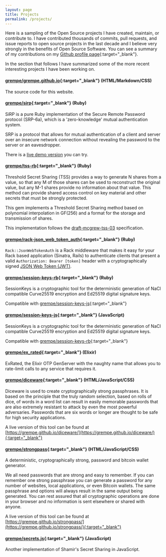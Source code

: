 ```yaml
---
layout: page
title: Projects
permalink: /projects/
---
```


Here is a sampling of the Open Source projects I have created,
maintain, or contribute to. I have contributed thousands of commits,
pull requests, and issue reports to open source projects in the last
decade and I believe very strongly in the benefits of Open Source Software. You
can see a summary of my contributions on my [Github profile page](https://github.com/grempe){:target="_blank"}.

In the section that follows I have summarized some of the more recent interesting
projects I have been working on.

#### [grempe/grempe.github.io](https://github.com/grempe/grempe.github.io){:target="_blank"} (HTML/Markdown/CSS)

The source code for this website.

#### [grempe/sirp](https://github.com/grempe/sirp){:target="_blank"} (Ruby)

SiRP is a pure Ruby implementation of the Secure Remote Password
protocol (SRP-6a), which is a 'zero-knowledge' mutual authentication system.

SRP is a protocol that allows for mutual authentication of a client and
server over an insecure network connection without revealing the password
to the server or an eavesdropper.

There is a [live demo version](https://sirp-demo.herokuapp.com/index.html) you can try.

#### [grempe/tss-rb](https://github.com/grempe/tss-rb){:target="_blank"} (Ruby)

Threshold Secret Sharing (TSS) provides a way to generate N shares
from a value, so that any M of those shares can be used to
reconstruct the original value, but any M-1 shares provide no
information about that value. This method can provide shared access
control on key material and other secrets that must be strongly
protected.

This gem implements a Threshold Secret Sharing method based on
polynomial interpolation in GF(256) and a format for the storage and
transmission of shares.

This implementation follows the
[draft-mcgrew-tss-03](http://tools.ietf.org/html/draft-mcgrew-tss-03) specification.

#### [grempe/rack-json_web_token_auth](https://github.com/grempe/rack-json_web_token_auth){:target="_blank"} (Ruby)

`Rack::JsonWebTokenAuth` is a Rack middleware that makes it easy for your Rack based application (Sinatra, Rails) to authenticate clients that present a valid `Authorization: Bearer [token]` header with a cryptographically signed [JSON Web Token (JWT)](https://jwt.io/).

#### [grempe/session-keys-rb](https://github.com/grempe/session-keys-rb){:target="_blank"} (Ruby)

SessionKeys is a cryptographic tool for the deterministic generation of NaCl
compatible Curve25519 encryption and Ed25519 digital signature keys.

Compatible with [grempe/session-keys-js](https://github.com/grempe/session-keys-js){:target="_blank"}

#### [grempe/session-keys-js](https://github.com/grempe/session-keys-js){:target="_blank"} (JavaScript)

SessionKeys is a cryptographic tool for the deterministic generation of NaCl
compatible Curve25519 encryption and Ed25519 digital signature keys.

Compatible with [grempe/session-keys-rb](https://github.com/grempe/session-keys-rb){:target="_blank"}

#### [grempe/ex_rated](https://github.com/grempe/ex_rated){:target="_blank"} (Elixir)

ExRated, the Elixir OTP GenServer with the naughty name that allows you
to rate-limit calls to any service that requires it.

#### [grempe/diceware](https://github.com/grempe/diceware){:target="_blank"} (HTML/JavaScript/CSS)

Diceware is used to create cryptographically strong passphrases. It is based
on the principle that the truly random selection, based on rolls of dice, of
words in a word list can result in easily memorable passwords that are also
extremely resistant to attack by even the most powerful adversaries. Passwords
that are six words or longer are thought to be safe for high security applications.

A live version of this tool can be found at
[https://grempe.github.io/diceware/](https://grempe.github.io/diceware/){:target="_blank"}

#### [grempe/strongpass](https://github.com/grempe/strongpass){:target="_blank"} (HTML/JavaScript/CSS)

A deterministic, cryptographically strong, password and bitcoin wallet generator.

We all need passwords that are strong and easy to remember. If you can remember
one strong passphrase you can generate a password for any number of websites,
local applications, or even Bitcoin wallets. The same passphrase and options
will always result in the same output being generated. You can rest assured
that all cryptographic operations are done in your browser and no information
is sent elsewhere or shared with anyone.

A live version of this tool can be found at
[https://grempe.github.io/strongpass/](https://grempe.github.io/strongpass/){:target="_blank"}

#### [grempe/secrets.js](https://github.com/grempe/secrets.js){:target="_blank"} (JavaScript)

Another implementation of Shamir's Secret Sharing in JavaScript.
